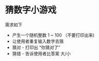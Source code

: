 <h1>猜数字小游戏</h1>
<p>需求如下</p>
<ul>
<li>产生一个随机整数 1 ~ 100 （不要打印出来)</li>
<li>让使用者重复输入数字去猜</li>
<li>猜对 - 打印出 “你猜对了”</li>
<li>猜错 - 告诉使用者比答案 大/小</li>
</ul>